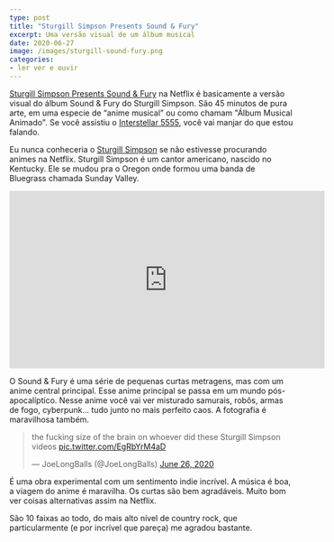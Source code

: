 ```yaml
---
type: post
title: "Sturgill Simpson Presents Sound & Fury"
excerpt: Uma versão visual de um álbum musical
date: 2020-06-27
image: /images/sturgill-sound-fury.png
categories:
- ler ver e ouvir
---
```


[Sturgill Simpson Presents Sound & Fury](https://www.netflix.com/br-en/title/81171121) na Netflix é basicamente a versão visual do álbum Sound & Fury do Sturgill Simpson. São 45 minutos de pura arte, em uma especie de “anime musical” ou como chamam "Álbum Musical Animado". Se você assistiu o [Interstellar 5555](https://m.youtube.com/watch?v=3Qxe-QOp_-s), você vai manjar do que estou falando. 

Eu nunca conheceria o [Sturgill Simpson](https://www.sturgillsimpson.com/#) se não estivesse procurando animes na Netflix. Sturgill Simpson é um cantor americano, nascido no Kentucky. Ele se mudou pra o Oregon onde formou uma banda de Bluegrass chamada Sunday Valley.

<iframe width="560" height="315" src="https://www.youtube.com/embed/kfLrvaQJtrA" frameborder="0" allow="accelerometer; autoplay; encrypted-media; gyroscope; picture-in-picture" allowfullscreen></iframe>

O Sound & Fury é uma série de pequenas curtas metragens, mas com um anime central principal. Esse anime principal se passa em um mundo pós-apocalíptico. Nesse anime você vai ver misturado samurais, robôs, armas de fogo, cyberpunk... tudo junto no mais perfeito caos. A fotografia é maravilhosa também.

<blockquote class="twitter-tweet"><p lang="en" dir="ltr">the fucking size of the brain on whoever did these Sturgill Simpson videos <a href="https://t.co/EgRbYrM4aD">pic.twitter.com/EgRbYrM4aD</a></p>&mdash; JoeLongBalls (@JoeLongBalls) <a href="https://twitter.com/JoeLongBalls/status/1276330532452909061?ref_src=twsrc%5Etfw">June 26, 2020</a></blockquote> <script async src="https://platform.twitter.com/widgets.js" charset="utf-8"></script>

É uma obra experimental com um sentimento indie incrível. A música é boa, a viagem do anime é maravilha. Os curtas são bem agradáveis. Muito bom ver coisas alternativas assim na Netflix.

São 10 faixas ao todo, do mais alto nível de country rock, que particularmente (e por incrível que pareça) me agradou bastante. 
